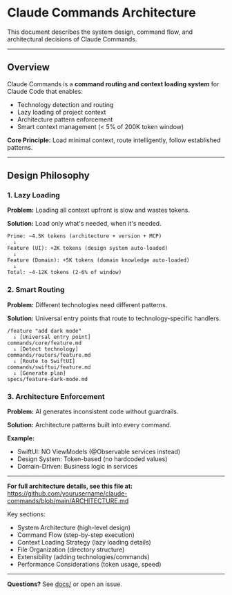 # Claude Commands Architecture

This document describes the system design, command flow, and architectural decisions of Claude Commands.

---

## Overview

Claude Commands is a **command routing and context loading system** for Claude Code that enables:

- Technology detection and routing
- Lazy loading of project context
- Architecture pattern enforcement  
- Smart context management (< 5% of 200K token window)

**Core Principle:** Load minimal context, route intelligently, follow established patterns.

---

## Design Philosophy

### 1. Lazy Loading

**Problem:** Loading all context upfront is slow and wastes tokens.

**Solution:** Load only what's needed, when it's needed.

```
Prime: ~4.5K tokens (architecture + version + MCP)
  ↓
Feature (UI): +2K tokens (design system auto-loaded)
  ↓  
Feature (Domain): +5K tokens (domain knowledge auto-loaded)
  ↓
Total: ~4-12K tokens (2-6% of window)
```

### 2. Smart Routing

**Problem:** Different technologies need different patterns.

**Solution:** Universal entry points that route to technology-specific handlers.

```
/feature "add dark mode"
  ↓ [Universal entry point]
commands/core/feature.md  
  ↓ [Detect technology]
commands/routers/feature.md
  ↓ [Route to SwiftUI]
commands/swiftui/feature.md
  ↓ [Generate plan]
specs/feature-dark-mode.md
```

### 3. Architecture Enforcement

**Problem:** AI generates inconsistent code without guardrails.

**Solution:** Architecture patterns built into every command.

**Example:**
- SwiftUI: NO ViewModels (@Observable services instead)
- Design System: Token-based (no hardcoded values)
- Domain-Driven: Business logic in services

---

**For full architecture details, see this file at:**
https://github.com/yourusername/claude-commands/blob/main/ARCHITECTURE.md

Key sections:
- System Architecture (high-level design)
- Command Flow (step-by-step execution)
- Context Loading Strategy (lazy loading details)
- File Organization (directory structure)
- Extensibility (adding technologies/commands)
- Performance Considerations (token usage, speed)

---

**Questions?** See [docs/](docs/) or open an issue.
